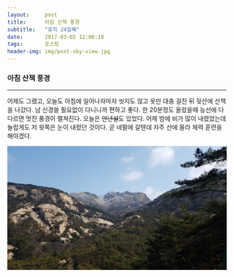 ```yaml
---
layout:	    post
title: 	    아침 산책 풍경
subtitle:   "휴직 24일째"
date:       2017-03-02 12:00:10 
tags:       포스팅
header-img: img/post-sky-view.jpg
---
```


### 아침 산책 풍경
----

어제도 그랬고, 오늘도 아침에 일어나자마자 씻지도 않고 옷만 대충 걸친 뒤 뒷산에 산책을 나갔다. 남 신경쓸 필요없이 다니니까 편하고 좋다. 한 20분정도 올랐을때 능선에 다다르면 멋진 풍경이 펼쳐진다. 오늘은 ~~만년설~~도 있었다. 어제 밤에 비가 많이 내렸었는데 놀랍게도 저 윗쪽은 눈이 내렸던 것이다. 곧 네팔에 갈텐데 자주 산에 올라 체력 훈련을 해야겠다.  

![mountain](/img/post-walking-snow.jpg)
